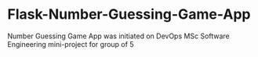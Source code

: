 # Flask-Number-Guessing-Game-App
Number Guessing Game App was initiated on DevOps MSc Software Engineering mini-project for  group of 5
